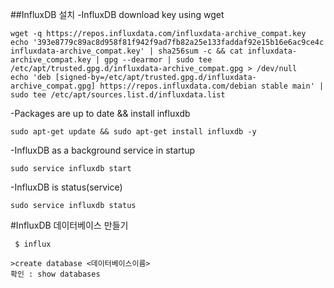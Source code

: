##InfluxDB 설치
  -InfluxDB download key using wget
```
wget -q https://repos.influxdata.com/influxdata-archive_compat.key
echo '393e8779c89ac8d958f81f942f9ad7fb82a25e133faddaf92e15b16e6ac9ce4c influxdata-archive_compat.key' | sha256sum -c && cat influxdata-archive_compat.key | gpg --dearmor | sudo tee /etc/apt/trusted.gpg.d/influxdata-archive_compat.gpg > /dev/null
echo 'deb [signed-by=/etc/apt/trusted.gpg.d/influxdata-archive_compat.gpg] https://repos.influxdata.com/debian stable main' | sudo tee /etc/apt/sources.list.d/influxdata.list
```
  -Packages are up to date && install influxdb
```
sudo apt-get update && sudo apt-get install influxdb -y
```

  -InfluxDB as a background service in startup
```
sudo service influxdb start
```
  -InfluxDB is status(service)
```
sudo service influxdb status
```

#InfluxDB 데이터베이스 만들기 
```
 $ influx

>create database <데이터베이스이름>
확인 : show databases 
```

